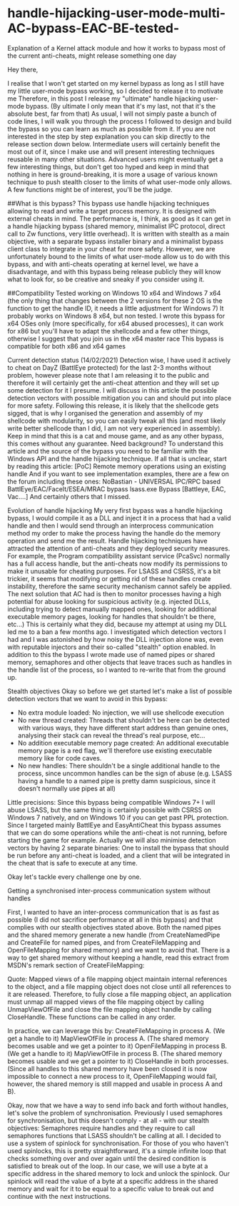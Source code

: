 # handle-hijacking-user-mode-multi-AC-bypass-EAC-BE-tested-
Explanation of a Kernel attack module and how it works to bypass most of the current anti-cheats, might release something one day


Hey there,

I realise that I won't get started on my kernel bypass as long as I still have my little user-mode bypass working, so I decided to release it to motivate me 
Therefore, in this post I release my "ultimate" handle hijacking user-mode bypass. (By ultimate I only mean that it's my last, not that it's the absolute best, far from that)
As usual, I will not simply paste a bunch of code lines, I will walk you through the process I followed to design and build the bypass so you can learn as much as possible from it.
If you are not interested in the step by step explanation you can skip directly to the release section down below.
Intermediate users will certainly benefit the most out of it, since I make use and will present interesting techniques reusable in many other situations.
Advanced users might eventually get a few interesting things, but don't get too hyped and keep in mind that nothing in here is ground-breaking, it is more a usage of various known technique to push stealth closer to the limits of what user-mode only allows.
A few functions might be of interest, you'll be the judge.

##What is this bypass?
This bypass use handle hijacking techniques allowing to read and write a target process memory.
It is designed with external cheats in mind.
The performance is, I think, as good as it can get in a handle hijacking bypass (shared memory, minimalist IPC protocol, direct call to Zw functions, very little overhead).
It is written with stealth as a main objective, with a separate bypass installer binary and a minimalist bypass client class to integrate in your cheat for more safety.
However, we are unfortunately bound to the limits of what user-mode allow us to do with this bypass, and with anti-cheats operating at kernel level, we have a disadvantage, and with this bypass being release publicly they will know what to look for, so be creative and sneaky if you consider using it.

##Compatibility
Tested working on Windows 10 x64 and Windows 7 x64 (the only thing that changes between the 2 versions for these 2 OS is the function to get the handle ID, it needs a little adjustment for Windows 7)
It probably works on Windows 8 x64, but non tested.
I wrote this bypass for x64 OSes only (more specifically, for x64 abused processes), it can work for x86 but you'll have to adapt the shellcode and a few other things, otherwise I suggest that you join us in the x64 master race 
This bypass is compatible for both x86 and x64 games

Current detection status (14/02/2021)
Detection wise, I have used it actively to cheat on DayZ (BattlEye protected) for the last 2-3 months without problem, however please note that I am releasing it to the public and therefore it will certainly get the anti-cheat attention and they will set up some detection for it I presume.
I will discuss in this article the possible detection vectors with possible mitigation you can and should put into place for more safety.
Following this release, it is likely that the shellcode gets sigged, that is why I organised the generation and assembly of my shellcode with modularity, so you can easily tweak all this (and most likely write better shellcode than I did, I am not very experienced in assembly).
Keep in mind that this is a cat and mouse game, and as any other bypass, this comes without any guarantee.
Need background?
To understand this article and the source of the bypass you need to be familiar with the Windows API and the handle hijacking technique.
If all that is unclear, start by reading this article: [PoC] Remote memory operations using an existing handle
And if you want to see implementation examples, there are a few on the forum including these ones:
NoBastian - UNIVERSAL IPC/RPC based BattlEye/EAC/FaceIt/ESEA/MRAC bypass
lsass.exe Bypass [Battleye, EAC, Vac....]
And certainly others that I missed.

Evolution of handle hijacking
My very first bypass was a handle hijacking bypass, I would compile it as a DLL and inject it in a process that had a valid handle and then I would send through an interprocess communication method my order to make the process having the handle do the memory operation and send me the result.
Handle hijacking techniques have attracted the attention of anti-cheats and they deployed security measures.
For example, the Program compatibility assistant service (PcaSvc) normally has a full access handle, but the anti-cheats now modify its permissions to make it unusable for cheating purposes.
For LSASS and CSRSS, it's a bit trickier, it seems that modifying or getting rid of these handles create instability, therefore the same security mechanism cannot safely be applied.
The next solution that AC had is then to monitor processes having a high potential for abuse looking for suspicious activity (e.g. injected DLLs, including trying to detect manually mapped ones, looking for additional executable memory pages, looking for handles that shouldn't be there, etc...)
This is certainly what they did, because my attempt at using my DLL led me to a ban a few months ago.
I investigated which detection vectors I had and I was astonished by how noisy the DLL injection alone was, even with reputable injectors and their so-called "stealth" option enabled.
In addition to this the bypass I wrote made use of named pipes or shared memory, semaphores and other objects that leave traces such as handles in the handle list of the process, so I wanted to re-write that from the ground up.

Stealth objectives
Okay so before we get started let's make a list of possible detection vectors that we want to avoid in this bypass:
- No extra module loaded: No injection, we will use shellcode execution
- No new thread created: Threads that shouldn't be here can be detected with various ways, they have different start address than genuine ones, analysing their stack can reveal the thread's real purpose, etc...
- No addition executable memory page created: An additional executable memory page is a red flag, we'll therefore use existing executable memory like for code caves.
- No new handles: There shouldn't be a single additional handle to the process, since uncommon handles can be the sign of abuse (e.g. LSASS having a handle to a named pipe is pretty damn suspicious, since it doesn't normally use pipes at all)

Little precisions:
Since this bypass being compatible Windows 7+ I will abuse LSASS, but the same thing is certainly possible with CSRSS on Windows 7 natively, and on Windows 10 if you can get past PPL protection.
Since I targeted mainly BattlEye and EasyAntiCheat this bypass assumes that we can do some operations while the anti-cheat is not running, before starting the game for example.
Actually we will also minimise detection vectors by having 2 separate binaries: One to install the bypass that should be run before any anti-cheat is loaded, and a client that will be integrated in the cheat that is safe to execute at any time.

Okay let's tackle every challenge one by one.

Getting a synchronised inter-process communication system without handles

First, I wanted to have an inter-process communication that is as fast as possible (I did not sacrifice performance at all in this bypass) and that complies with our stealth objectives stated above.
Both the named pipes and the shared memory generate a new handle (from CreateNamedPipe and CreateFile for named pipes, and from CreateFileMapping and OpenFileMapping for shared memory) and we want to avoid that.
There is a way to get shared memory without keeping a handle, read this extract from MSDN's remark section of CreateFileMapping:

Quote:
Mapped views of a file mapping object maintain internal references to the object, and a file mapping object does not close until all references to it are released. Therefore, to fully close a file mapping object, an application must unmap all mapped views of the file mapping object by calling UnmapViewOfFile and close the file mapping object handle by calling CloseHandle. These functions can be called in any order.

In practice, we can leverage this by:
CreateFileMapping in process A. (We get a handle to it)
MapViewOfFile in process A. (The shared memory becomes usable and we get a pointer to it)
OpenFileMapping in process B. (We get a handle to it)
MapViewOfFile in process B. (The shared memory becomes usable and we get a pointer to it)
CloseHandle in both processes. (Since all handles to this shared memory have been closed it is now impossible to connect a new process to it, OpenFileMapping would fail, however, the shared memory is still mapped and usable in process A and B).

Okay, now that we have a way to send info back and forth without handles, let's solve the problem of synchronisation.
Previously I used semaphores for synchronisation, but this doesn't comply - at all - with our stealth objectives: Semaphores require handles and they require to call semaphores functions that LSASS shouldn't be calling at all.
I decided to use a system of spinlock for synchronisation.
For those of you who haven't used spinlocks, this is pretty straightforward, it's a simple infinite loop that checks something over and over again until the desired condition is satisfied to break out of the loop.
In our case, we will use a byte at a specific address in the shared memory to lock and unlock the spinlock.
Our spinlock will read the value of a byte at a specific address in the shared memory and wait for it to be equal to a specific value to break out and continue with the next instructions.




